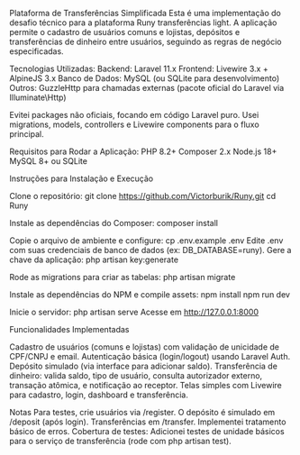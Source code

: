 Plataforma de Transferências Simplificada
Esta é uma implementação do desafio técnico para a plataforma Runy transferências light. A aplicação permite o cadastro de usuários comuns e lojistas, depósitos e transferências de dinheiro entre usuários, seguindo as regras de negócio especificadas.

Tecnologias Utilizadas:
Backend: Laravel 11.x
Frontend: Livewire 3.x + AlpineJS 3.x
Banco de Dados: MySQL (ou SQLite para desenvolvimento)
Outros: GuzzleHttp para chamadas externas (pacote oficial do Laravel via Illuminate\Http)

Evitei packages não oficiais, focando em código Laravel puro. Usei migrations, models, controllers e Livewire components para o fluxo principal.

Requisitos para Rodar a Aplicação:
PHP 8.2+
Composer 2.x
Node.js 18+
MySQL 8+ ou SQLite

Instruções para Instalação e Execução

Clone o repositório:
git clone https://github.com/Victorburik/Runy.git
cd Runy

Instale as dependências do Composer:
composer install

Copie o arquivo de ambiente e configure:
cp .env.example .env
Edite .env com suas credenciais de banco de dados (ex: DB_DATABASE=runy).
Gere a chave da aplicação:
php artisan key:generate

Rode as migrations para criar as tabelas:
php artisan migrate

Instale as dependências do NPM e compile assets:
npm install
npm run dev

Inicie o servidor:
php artisan serve
Acesse em http://127.0.0.1:8000

Funcionalidades Implementadas

Cadastro de usuários (comuns e lojistas) com validação de unicidade de CPF/CNPJ e email.
Autenticação básica (login/logout) usando Laravel Auth.
Depósito simulado (via interface para adicionar saldo).
Transferência de dinheiro: valida saldo, tipo de usuário, consulta autorizador externo, transação atômica, e notificação ao receptor.
Telas simples com Livewire para cadastro, login, dashboard e transferência.

Notas
Para testes, crie usuários via /register.
O depósito é simulado em /deposit (após login).
Transferências em /transfer.
Implementei tratamento básico de erros.
Cobertura de testes: Adicionei testes de unidade básicos para o serviço de transferência (rode com php artisan test).
